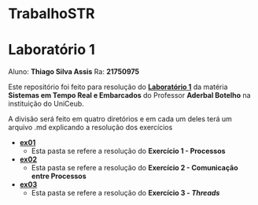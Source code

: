 # TrabalhoSTR

# Laboratório 1

Aluno: **Thiago Silva Assis**  Ra: **21750975**

Este repositório foi feito para resolução do [**Laboratório 1**]() da matéria **Sistemas em Tempo Real e Embarcados** do Professor **Aderbal Botelho** na  instituição do UniCeub.

A divisão será feito em quatro diretórios e em cada um deles terá um arquivo .md explicando a resolução dos exercícios

* [**ex01**](https://github.com/thiagoassisk8/TrabalhoSTR/tree/main/exercicio01)
    - Esta pasta se refere a resolução do **Exercício 1 - Processos**
* [**ex02**]()
    - Esta pasta se refere a resolução do **Exercício 2 - Comunicação entre Processos**
* [**ex03**]()
    - Esta pasta se refere a resolução do **Exercício 3 - *Threads***



